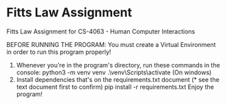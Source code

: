 # Fitts Law Assignment
Fitts Law Assignment for CS-4063 - Human Computer Interactions

BEFORE RUNNING THE PROGRAM: You must create a Virtual Environment in order to run this program properly!
1. Whenever you're in the program's directory, run these commands in the console:
   python3 -m venv venv
   .\venv\Scripts\activate (On windows)
2. Install dependencies that's on the requirements.txt document (* see the text document first to confirm)
   pip install -r requirements.txt
Enjoy the program!

